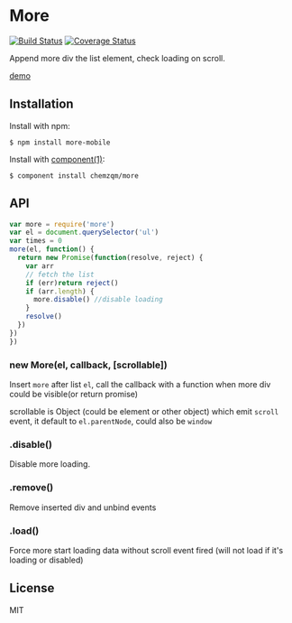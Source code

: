 # More

[![Build Status](https://secure.travis-ci.org/chemzqm/more.svg)](http://travis-ci.org/chemzqm/more)
[![Coverage Status](https://coveralls.io/repos/chemzqm/more/badge.svg?branch=master&service=github)](https://coveralls.io/github/chemzqm/more?branch=master)

Append more div the list element, check loading on scroll.

[demo](http://chemzqm.github.io/more/)

## Installation

Install with npm:

    $ npm install more-mobile

Install with [component(1)](http://component.io):

    $ component install chemzqm/more

## API

```js
var more = require('more')
var el = document.querySelector('ul')
var times = 0
more(el, function() {
  return new Promise(function(resolve, reject) {
    var arr
    // fetch the list
    if (err)return reject()
    if (arr.length) {
      more.disable() //disable loading
    }
    resolve()
  })
})
})
```

### new More(el, callback, [scrollable])

Insert `more` after list `el`, call the callback with a function when more div could be visible(or return promise)

scrollable is Object (could be element or other object) which emit `scroll` event, it default to `el.parentNode`, could also be `window`

### .disable()

Disable more loading.

### .remove()

Remove inserted div and unbind events

### .load()

Force more start loading data without scroll event fired (will not load if it's loading or disabled)

## License

MIT
